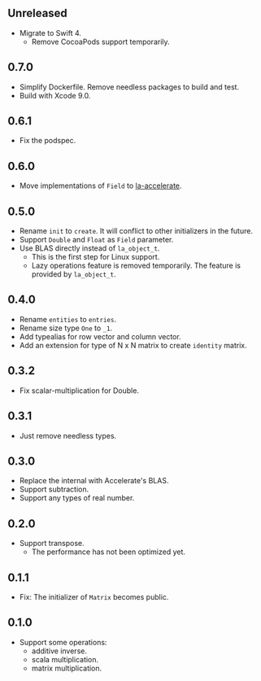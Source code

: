 ## Unreleased

- Migrate to Swift 4.
    - Remove CocoaPods support temporarily.


## 0.7.0

- Simplify Dockerfile. Remove needless packages to build and test.
- Build with Xcode 9.0.


## 0.6.1

- Fix the podspec.


## 0.6.0

- Move implementations of `Field` to [la-accelerate][github-la-accelerate].

[github-la-accelerate]: https://github.com/mitsuse/la-accelerate


## 0.5.0

- Rename `init` to `create`. It will conflict to other initializers in the future.
- Support `Double` and `Float` as `Field` parameter.
- Use BLAS directly instead of `la_object_t`.
    - This is the first step for Linux support.
    - Lazy operations feature is removed temporarily. The feature is provided by `la_object_t`.


## 0.4.0

- Rename `entities` to `entries`.
- Rename size type `One` to `_1`.
- Add typealias for row vector and column vector.
- Add an extension for type of N x N matrix to create `identity` matrix.


## 0.3.2

- Fix scalar-multiplication for Double.


## 0.3.1

- Just remove needless types.


## 0.3.0

- Replace the internal with Accelerate's BLAS.
- Support subtraction.
- Support any types of real number.


## 0.2.0

- Support transpose.
    - The performance has not been optimized yet.


## 0.1.1

- Fix: The initializer of `Matrix` becomes public.


## 0.1.0

- Support some operations:
    - additive inverse.
    - scala multiplication.
    - matrix multiplication.
